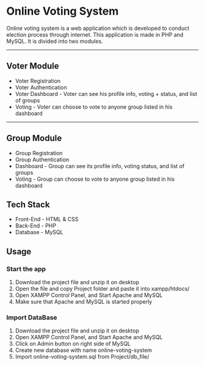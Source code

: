 # Online Voting System

Online voting system is a web application which is developed to conduct election process through internet. This application is made in PHP and MySQL. It is divided into two modules.

<hr>

## Voter Module

- Voter Registration
- Voter Authentication
- Voter Dashboard - Voter can see his profile info, voting + status, and list of groups
- Voting - Voter can choose to vote to anyone group listed in his dashboard

<hr>

## Group Module

- Group Registration
- Group Authentication
- Dashboard - Group can see its profile info, voting status, and list of groups
- Voting - Group can choose to vote to anyone group listed in his dashboard

## Tech Stack

- Front-End - HTML & CSS
- Back-End - PHP
- Database - MySQL

## Usage

### Start the app

1. Download the project file and unzip it on desktop
2. Open the file and copy Project folder and paste it into xampp/htdocs/
3. Open XAMPP Control Panel, and Start Apache and MySQL
4. Make sure that Apache and MySQL is started properly

### Import DataBase

1. Download the project file and unzip it on desktop
2. Open XAMPP Control Panel, and Start Apache and MySQL
3. Click on Admin button on right side of MySQL
4. Create new database with name online-voting-system
5. Import online-voting-system.sql from Project/db_file/
